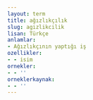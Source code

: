 ```yaml
---
layout: term
title: ağızlıkçılık
slug: agizlikcilik
lisan: Türkçe
anlamlar:
- Ağızlıkçının yaptığı iş
ozellikler:
- - isim
ornekler:
- - ''
orneklerkaynak:
- - ''
---
```

